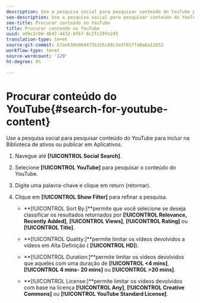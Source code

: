 ```yaml
---
description: Use a pesquisa social para pesquisar conteúdo do YouTube para incluir na Biblioteca de ativos ou publicar em Aplicativos.
seo-description: Use a pesquisa social para pesquisar conteúdo do YouTube para incluir na Biblioteca de ativos ou publicar em Aplicativos.
seo-title: Procurar conteúdo no YouTube
title: Procurar conteúdo no YouTube
uuid: a99c2c0d-4647-4432-8f67-8c2fc29fe245
translation-type: tm+mt
source-git-commit: 67aeb3de964473b326c88c3a3f81ff48a6a12652
workflow-type: tm+mt
source-wordcount: '129'
ht-degree: 0%

---
```



# Procurar conteúdo do YouTube{#search-for-youtube-content}

Use a pesquisa social para pesquisar conteúdo do YouTube para incluir na Biblioteca de ativos ou publicar em Aplicativos.

1. Navegue até **[!UICONTROL Social Search]**.
1. Selecione **[!UICONTROL YouTube]** para pesquisar o conteúdo do YouTube.
1. Digite uma palavra-chave e clique em return (retornar).
1. Clique em **[!UICONTROL Show Filter]** para refinar a pesquisa.

   * **[!UICONTROL Sort By:]**permite que você selecione se deseja classificar os resultados retornados por **[!UICONTROL Relevance, Recently Added]**, **[!UICONTROL Views]**, **[!UICONTROL Rating]** ou **[!UICONTROL Title]**.

   * **[!UICONTROL Quality:]**permite limitar os vídeos devolvidos a vídeos em Alta Definição ( **[!UICONTROL HD]**).

   * **[!UICONTROL Duration:]**permite limitar os vídeos devolvidos que aqueles com uma duração de **[!UICONTROL <4 mins]**, **[!UICONTROL 4 mins- 20 mins]** ou **[!UICONTROL >20 mins]**.

   * **[!UICONTROL License:]**permite limitar os vídeos devolvidos com base na licença **[!UICONTROL Any]**, **[!UICONTROL Creative Commons]** ou **[!UICONTROL YouTube Standard License]**.

